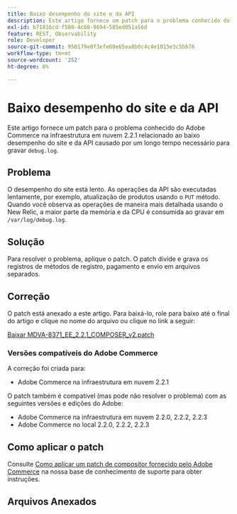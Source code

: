 ```yaml
---
title: Baixo desempenho do site e da API
description: Este artigo fornece um patch para o problema conhecido do Adobe Commerce na infraestrutura em nuvem 2.2.1 relacionado ao baixo desempenho do site e da API causado por um longo tempo necessário para gravar "debug.log".
exl-id: b71816cd-f580-4c80-9694-585ed051a56d
feature: REST, Observability
role: Developer
source-git-commit: 958179e0f3efe08e65ea8b0c4c4e1015e3c5bb76
workflow-type: tm+mt
source-wordcount: '252'
ht-degree: 0%

---
```


# Baixo desempenho do site e da API

Este artigo fornece um patch para o problema conhecido do Adobe Commerce na infraestrutura em nuvem 2.2.1 relacionado ao baixo desempenho do site e da API causado por um longo tempo necessário para gravar `debug.log`.

## Problema

O desempenho do site está lento. As operações da API são executadas lentamente, por exemplo, atualização de produtos usando o `PUT` método. Quando você observa as operações de maneira mais detalhada usando o New Relic, a maior parte da memória e da CPU é consumida ao gravar em `/var/log/debug.log`.

## Solução

Para resolver o problema, aplique o patch. O patch divide e grava os registros de métodos de registro, pagamento e envio em arquivos separados.

## Correção

O patch está anexado a este artigo. Para baixá-lo, role para baixo até o final do artigo e clique no nome do arquivo ou clique no link a seguir:

[Baixar MDVA-8371\_EE\_2.2.1\_COMPOSER\_v2.patch](assets/MDVA-8371_EE_2.2.1_COMPOSER_v2.patch.zip)

### Versões compatíveis do Adobe Commerce

A correção foi criada para:

* Adobe Commerce na infraestrutura em nuvem 2.2.1

O patch também é compatível (mas pode não resolver o problema) com as seguintes versões e edições do Adobe:

* Adobe Commerce na infraestrutura em nuvem 2.2.0, 2.2.2, 2.2.3
* Adobe Commerce no local 2.2.0, 2.2.2, 2.2.3

## Como aplicar o patch

Consulte [Como aplicar um patch de compositor fornecido pelo Adobe Commerce](/help/how-to/general/how-to-apply-a-composer-patch-provided-by-magento.md) na nossa base de conhecimento de suporte para obter instruções.

## Arquivos Anexados
